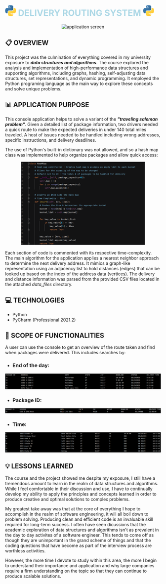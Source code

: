 # <img src="img\py.png" alt="python logo" width="35"/> <span style="color:lightblue">DELIVERY ROUTING SYSTEM</span> <img src="img\py.png" alt="python logo" width="35"/>
<p align="center">
<img src="https://user-images.githubusercontent.com/82725351/134410733-3f4da5da-4ed5-4e54-9124-573100614f67.png" alt="application screen" width="550"/>
</p>

## :clipboard: OVERVIEW
This project was the culmination of everything covered in my university exposure to ***data structures and algorithms***. The course explored the analysis and implementation of high-performance data structures and supporting algorithms, including graphs, hashing, self-adjusting data structures, set representations, and dynamic programming. It employed the Python programing language as the main way to explore these concepts and solve unique problems.

## :bar_chart: APPLICATION PURPOSE
This console application helps to solve a variant of the ***"traveling saleman problem"***. Given a
detailed list of package information, two drivers needed a quick route to make the expected deliveries in under 140 total miles traveled.
A host of issues needed to be handled including wrong addresses, specific instructions, and delivery deadlines.

The use of Python's built-in dictionary was not allowed, and so a hash map class was implemented to help organize packages and allow quick access:

<p align="center">
<img src="img/hashmap.png" alt="hash map class" width="400"/>
</p>


Each section of code is commented with its respective time-complexity. The main algorithm for the application applies a nearest neighbor approach to determine the next delivery address. It mimics a graph-like representation using an adjacency list to hold distances (edges) that can be looked up based on the index of the address data (vertices). The delivery and distance information was parsed from the provided CSV files located in the attached _data_files_ directory.

## :computer: TECHNOLOGIES
- Python
- PyCharm (Professional 2021.2)


## :page_with_curl: SCOPE OF FUNCTIONALITIES
A user can use the console to get an overview of the route taken and find when packages were delivered. This includes searches by:

- ### End of the day: 
<p align="center">
<img src="img/endofday.png" alt="end of day output"/>
</p>


- ### Package ID:
<p align="center">
<img src="img/byid.png" alt="id output"/>
</p> 


- ### Time: 
<p align="center">
<img src="img/bytime.png" alt="time output" />
</p>

## :bulb: LESSONS LEARNED
The course and the project showed me despite my exposure, I still have a tremendous amount to learn in the realm of data structures and algorithms. While I feel comfortable in their discussion and use, I have to continually develop my ability to apply the principles and concepts learned in order to produce creative and optimal solutions to complex problems.  

My greatest take away was that at the core of everything I hope to accomplish in the realm of software engineering, it will all boil down to problem solving. Producing clean and efficient code is an invaluable skill required for long-term success. I often have seen dicussions that the academic exploration of data structures and algorithms isn't as prevalent in the day to day activites of a software engineer. This tends to come off as though they are unimportant in the grand scheme of things and that the coding questions that have become as part of the interview process are worthless activities.  

However, the more time I devote to study within this area, the more I begin to understand their importance and application and why large companies require a firm understanding on the topic so that they can continue to produce scalable solutions.